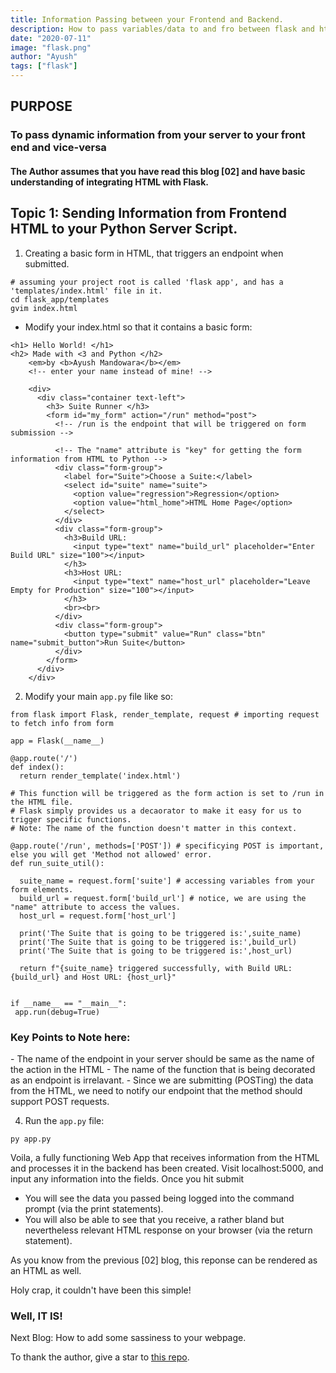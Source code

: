 ```yaml
---
title: Information Passing between your Frontend and Backend.
description: How to pass variables/data to and fro between flask and html.
date: "2020-07-11"
image: "flask.png"
author: "Ayush"
tags: ["flask"]
---
```


<h2> PURPOSE </h2>
<h3>To pass dynamic information from your server to your front end and vice-versa</h3>

<h4>The Author assumes that you have read this blog [02] and have basic understanding of integrating HTML with Flask.</h4>

## Topic 1: Sending Information from Frontend HTML to your Python Server Script.

1. Creating a basic form in HTML, that triggers an endpoint when submitted. 

```
# assuming your project root is called 'flask app', and has a 'templates/index.html' file in it.
cd flask_app/templates
gvim index.html
```

- Modify your index.html so that it contains a basic form:

```
<h1> Hello World! </h1>
<h2> Made with <3 and Python </h2>
    <em>by <b>Ayush Mandowara</b></em>
    <!-- enter your name instead of mine! -->

    <div>
      <div class="container text-left">
        <h3> Suite Runner </h3>
        <form id="my_form" action="/run" method="post">
          <!-- /run is the endpoint that will be triggered on form submission -->
          
          <!-- The "name" attribute is "key" for getting the form information from HTML to Python -->
          <div class="form-group">
            <label for="Suite">Choose a Suite:</label>
            <select id="suite" name="suite">
              <option value="regression">Regression</option>
              <option value="html_home">HTML Home Page</option>
            </select>
          </div>
          <div class="form-group">
            <h3>Build URL:
              <input type="text" name="build_url" placeholder="Enter Build URL" size="100"></input>
            </h3>
            <h3>Host URL:
              <input type="text" name="host_url" placeholder="Leave Empty for Production" size="100"></input>
            </h3>
            <br><br>
          </div>
          <div class="form-group">
            <button type="submit" value="Run" class="btn" name="submit_button">Run Suite</button>
          </div>
        </form>
      </div>
    </div>

```

2. Modify your main `app.py` file like so:  

```
from flask import Flask, render_template, request # importing request to fetch info from form

app = Flask(__name__)

@app.route('/')
def index():
  return render_template('index.html') 

# This function will be triggered as the form action is set to /run in the HTML file.
# Flask simply provides us a decaorator to make it easy for us to trigger specific functions.
# Note: The name of the function doesn't matter in this context.

@app.route('/run', methods=['POST']) # specificying POST is important, else you will get 'Method not allowed' error.
def run_suite_util():

  suite_name = request.form['suite'] # accessing variables from your form elements.
  build_url = request.form['build_url'] # notice, we are using the "name" attribute to access the values.
  host_url = request.form['host_url']

  print('The Suite that is going to be triggered is:',suite_name)
  print('The Suite that is going to be triggered is:',build_url)
  print('The Suite that is going to be triggered is:',host_url)

  return f"{suite_name} triggered successfully, with Build URL: {build_url} and Host URL: {host_url}"


if __name__ == "__main__":
 app.run(debug=True)
```

<h3> Key Points to Note here: </h3>
- The name of the endpoint in your server should be same as the name of the action in the HTML
- The name of the function that is being decorated as an endpoint is irrelavant.
- Since we are submitting (POSTing) the data from the HTML, 
  we need to notify our endpoint that the method should support POST requests.

4. Run the `app.py` file:

```
py app.py
```


Voila, a fully functioning Web App that receives information from the HTML and processes it in the backend has been created.
Visit localhost:5000, and input any information into the fields. 
Once you hit submit
- You will see the data you passed being logged into the command prompt (via the print statements).
- You will also be able to see that you receive, a rather bland but nevertheless relevant HTML response on your browser (via the return statement).

As you know from the previous [02] blog, this reponse can be rendered as an HTML as well.



Holy crap, it couldn't have been this simple! 
<h3>Well, IT IS!</h3>



Next Blog: How to add some sassiness to your webpage.


To thank the author, give a star to [this repo](https://github.com/ayushxx7/ayush-mandowara-blog).


